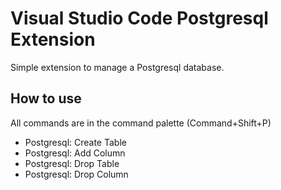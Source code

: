 # Visual Studio Code Postgresql Extension
Simple extension to manage a Postgresql database.

## How to use
All commands are in the command palette (Command+Shift+P)
* Postgresql: Create Table
* Postgresql: Add Column
* Postgresql: Drop Table
* Postgresql: Drop Column